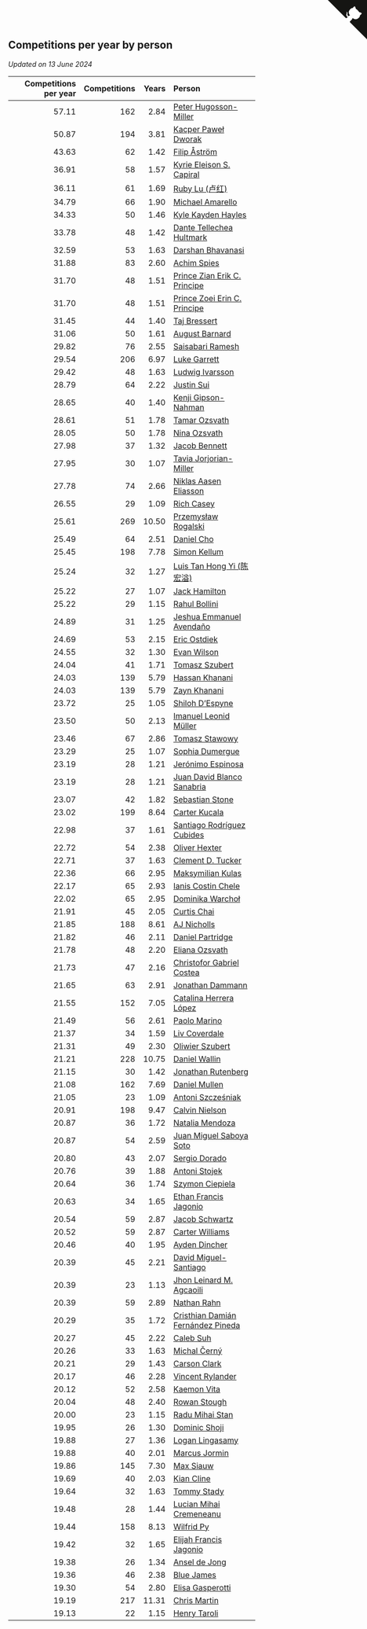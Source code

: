 ## Competitions per year by person

*Updated on 13 June 2024*

| Competitions per year | Competitions | Years | Person |
| ---: | ---: | ---: | :--- |
| 57.11 | 162 | 2.84 | [Peter Hugosson-Miller](https://www.worldcubeassociation.org/persons/2021HUGO01) |
| 50.87 | 194 | 3.81 | [Kacper Paweł Dworak](https://www.worldcubeassociation.org/persons/2020DWOR01) |
| 43.63 | 62 | 1.42 | [Filip Åström](https://www.worldcubeassociation.org/persons/2023ASTR01) |
| 36.91 | 58 | 1.57 | [Kyrie Eleison S. Capiral](https://www.worldcubeassociation.org/persons/2022CAPI02) |
| 36.11 | 61 | 1.69 | [Ruby Lu (卢红)](https://www.worldcubeassociation.org/persons/2022LURU01) |
| 34.79 | 66 | 1.90 | [Michael Amarello](https://www.worldcubeassociation.org/persons/2022AMAR09) |
| 34.33 | 50 | 1.46 | [Kyle Kayden Hayles](https://www.worldcubeassociation.org/persons/2022HAYL02) |
| 33.78 | 48 | 1.42 | [Dante Tellechea Hultmark](https://www.worldcubeassociation.org/persons/2023HULT01) |
| 32.59 | 53 | 1.63 | [Darshan Bhavanasi](https://www.worldcubeassociation.org/persons/2022BHAV01) |
| 31.88 | 83 | 2.60 | [Achim Spies](https://www.worldcubeassociation.org/persons/2021SPIE01) |
| 31.70 | 48 | 1.51 | [Prince Zian Erik C. Principe](https://www.worldcubeassociation.org/persons/2022PRIN08) |
| 31.70 | 48 | 1.51 | [Prince Zoei Erin C. Principe](https://www.worldcubeassociation.org/persons/2022PRIN09) |
| 31.45 | 44 | 1.40 | [Taj Bressert](https://www.worldcubeassociation.org/persons/2023BRES01) |
| 31.06 | 50 | 1.61 | [August Barnard](https://www.worldcubeassociation.org/persons/2022BARN21) |
| 29.82 | 76 | 2.55 | [Saisabari Ramesh](https://www.worldcubeassociation.org/persons/2021RAME01) |
| 29.54 | 206 | 6.97 | [Luke Garrett](https://www.worldcubeassociation.org/persons/2017GARR05) |
| 29.42 | 48 | 1.63 | [Ludwig Ivarsson](https://www.worldcubeassociation.org/persons/2022IVAR01) |
| 28.79 | 64 | 2.22 | [Justin Sui](https://www.worldcubeassociation.org/persons/2022SUIJ01) |
| 28.65 | 40 | 1.40 | [Kenji Gipson-Nahman](https://www.worldcubeassociation.org/persons/2023GIPS01) |
| 28.61 | 51 | 1.78 | [Tamar Ozsvath](https://www.worldcubeassociation.org/persons/2022OZSV04) |
| 28.05 | 50 | 1.78 | [Nina Ozsvath](https://www.worldcubeassociation.org/persons/2022OZSV03) |
| 27.98 | 37 | 1.32 | [Jacob Bennett](https://www.worldcubeassociation.org/persons/2023BENN04) |
| 27.95 | 30 | 1.07 | [Tavia Jorjorian-Miller](https://www.worldcubeassociation.org/persons/2023JORJ01) |
| 27.78 | 74 | 2.66 | [Niklas Aasen Eliasson](https://www.worldcubeassociation.org/persons/2021ELIA01) |
| 26.55 | 29 | 1.09 | [Rich Casey](https://www.worldcubeassociation.org/persons/2023CASE06) |
| 25.61 | 269 | 10.50 | [Przemysław Rogalski](https://www.worldcubeassociation.org/persons/2013ROGA02) |
| 25.49 | 64 | 2.51 | [Daniel Cho](https://www.worldcubeassociation.org/persons/2021CHOD01) |
| 25.45 | 198 | 7.78 | [Simon Kellum](https://www.worldcubeassociation.org/persons/2016KELL12) |
| 25.24 | 32 | 1.27 | [Luis Tan Hong Yi (陈宏溢)](https://www.worldcubeassociation.org/persons/2023YILU01) |
| 25.22 | 27 | 1.07 | [Jack Hamilton](https://www.worldcubeassociation.org/persons/2023HAMI08) |
| 25.22 | 29 | 1.15 | [Rahul Bollini](https://www.worldcubeassociation.org/persons/2023BOLL01) |
| 24.89 | 31 | 1.25 | [Jeshua Emmanuel Avendaño](https://www.worldcubeassociation.org/persons/2023AVEN01) |
| 24.69 | 53 | 2.15 | [Eric Ostdiek](https://www.worldcubeassociation.org/persons/2022OSTD01) |
| 24.55 | 32 | 1.30 | [Evan Wilson](https://www.worldcubeassociation.org/persons/2023WILS11) |
| 24.04 | 41 | 1.71 | [Tomasz Szubert](https://www.worldcubeassociation.org/persons/2022SZUB02) |
| 24.03 | 139 | 5.79 | [Hassan Khanani](https://www.worldcubeassociation.org/persons/2018KHAN26) |
| 24.03 | 139 | 5.79 | [Zayn Khanani](https://www.worldcubeassociation.org/persons/2018KHAN28) |
| 23.72 | 25 | 1.05 | [Shiloh D’Espyne](https://www.worldcubeassociation.org/persons/2023DESP01) |
| 23.50 | 50 | 2.13 | [Imanuel Leonid Müller](https://www.worldcubeassociation.org/persons/2022MULL02) |
| 23.46 | 67 | 2.86 | [Tomasz Stawowy](https://www.worldcubeassociation.org/persons/2021STAW01) |
| 23.29 | 25 | 1.07 | [Sophia Dumergue](https://www.worldcubeassociation.org/persons/2023DUME02) |
| 23.19 | 28 | 1.21 | [Jerónimo Espinosa](https://www.worldcubeassociation.org/persons/2023ESPI07) |
| 23.19 | 28 | 1.21 | [Juan David Blanco Sanabria](https://www.worldcubeassociation.org/persons/2023SANA04) |
| 23.07 | 42 | 1.82 | [Sebastian Stone](https://www.worldcubeassociation.org/persons/2022STON09) |
| 23.02 | 199 | 8.64 | [Carter Kucala](https://www.worldcubeassociation.org/persons/2015KUCA01) |
| 22.98 | 37 | 1.61 | [Santiago Rodríguez Cubides](https://www.worldcubeassociation.org/persons/2022CUBI01) |
| 22.72 | 54 | 2.38 | [Oliver Hexter](https://www.worldcubeassociation.org/persons/2022HEXT01) |
| 22.71 | 37 | 1.63 | [Clement D. Tucker](https://www.worldcubeassociation.org/persons/2022TUCK09) |
| 22.36 | 66 | 2.95 | [Maksymilian Kulas](https://www.worldcubeassociation.org/persons/2021KULA02) |
| 22.17 | 65 | 2.93 | [Ianis Costin Chele](https://www.worldcubeassociation.org/persons/2021CHEL01) |
| 22.02 | 65 | 2.95 | [Dominika Warchoł](https://www.worldcubeassociation.org/persons/2021WARC01) |
| 21.91 | 45 | 2.05 | [Curtis Chai](https://www.worldcubeassociation.org/persons/2022CHAI02) |
| 21.85 | 188 | 8.61 | [AJ Nicholls](https://www.worldcubeassociation.org/persons/2015NICH04) |
| 21.82 | 46 | 2.11 | [Daniel Partridge](https://www.worldcubeassociation.org/persons/2022PART02) |
| 21.78 | 48 | 2.20 | [Eliana Ozsvath](https://www.worldcubeassociation.org/persons/2022OZSV01) |
| 21.73 | 47 | 2.16 | [Christofor Gabriel Costea](https://www.worldcubeassociation.org/persons/2022COST03) |
| 21.65 | 63 | 2.91 | [Jonathan Dammann](https://www.worldcubeassociation.org/persons/2021DAMM01) |
| 21.55 | 152 | 7.05 | [Catalina Herrera López](https://www.worldcubeassociation.org/persons/2017LOPE31) |
| 21.49 | 56 | 2.61 | [Paolo Marino](https://www.worldcubeassociation.org/persons/2021MARI04) |
| 21.37 | 34 | 1.59 | [Liv Coverdale](https://www.worldcubeassociation.org/persons/2022COVE02) |
| 21.31 | 49 | 2.30 | [Oliwier Szubert](https://www.worldcubeassociation.org/persons/2022SZUB01) |
| 21.21 | 228 | 10.75 | [Daniel Wallin](https://www.worldcubeassociation.org/persons/2013WALL03) |
| 21.15 | 30 | 1.42 | [Jonathan Rutenberg](https://www.worldcubeassociation.org/persons/2023RUTE01) |
| 21.08 | 162 | 7.69 | [Daniel Mullen](https://www.worldcubeassociation.org/persons/2016MULL04) |
| 21.05 | 23 | 1.09 | [Antoni Szcześniak](https://www.worldcubeassociation.org/persons/2023SZCZ04) |
| 20.91 | 198 | 9.47 | [Calvin Nielson](https://www.worldcubeassociation.org/persons/2014NIEL03) |
| 20.87 | 36 | 1.72 | [Natalia Mendoza](https://www.worldcubeassociation.org/persons/2022MEND24) |
| 20.87 | 54 | 2.59 | [Juan Miguel Saboya Soto](https://www.worldcubeassociation.org/persons/2021SOTO01) |
| 20.80 | 43 | 2.07 | [Sergio Dorado](https://www.worldcubeassociation.org/persons/2022CORR05) |
| 20.76 | 39 | 1.88 | [Antoni Stojek](https://www.worldcubeassociation.org/persons/2022STOJ03) |
| 20.64 | 36 | 1.74 | [Szymon Ciepiela](https://www.worldcubeassociation.org/persons/2022CIEP01) |
| 20.63 | 34 | 1.65 | [Ethan Francis Jagonio](https://www.worldcubeassociation.org/persons/2022JAGO03) |
| 20.54 | 59 | 2.87 | [Jacob Schwartz](https://www.worldcubeassociation.org/persons/2021SCHW01) |
| 20.52 | 59 | 2.87 | [Carter Williams](https://www.worldcubeassociation.org/persons/2021WILL06) |
| 20.46 | 40 | 1.95 | [Ayden Dincher](https://www.worldcubeassociation.org/persons/2022DINC01) |
| 20.39 | 45 | 2.21 | [David Miguel-Santiago](https://www.worldcubeassociation.org/persons/2022MIGU02) |
| 20.39 | 23 | 1.13 | [Jhon Leinard M. Agcaoili](https://www.worldcubeassociation.org/persons/2023AGCA01) |
| 20.39 | 59 | 2.89 | [Nathan Rahn](https://www.worldcubeassociation.org/persons/2021RAHN01) |
| 20.29 | 35 | 1.72 | [Cristhian Damián Fernández Pineda](https://www.worldcubeassociation.org/persons/2022PINE05) |
| 20.27 | 45 | 2.22 | [Caleb Suh](https://www.worldcubeassociation.org/persons/2022SUHC01) |
| 20.26 | 33 | 1.63 | [Michal Černý](https://www.worldcubeassociation.org/persons/2022CERN03) |
| 20.21 | 29 | 1.43 | [Carson Clark](https://www.worldcubeassociation.org/persons/2023CLAR02) |
| 20.17 | 46 | 2.28 | [Vincent Rylander](https://www.worldcubeassociation.org/persons/2022RYLA01) |
| 20.12 | 52 | 2.58 | [Kaemon Vita](https://www.worldcubeassociation.org/persons/2021VITA01) |
| 20.04 | 48 | 2.40 | [Rowan Stough](https://www.worldcubeassociation.org/persons/2022STOU01) |
| 20.00 | 23 | 1.15 | [Radu Mihai Stan](https://www.worldcubeassociation.org/persons/2023STAN09) |
| 19.95 | 26 | 1.30 | [Dominic Shoji](https://www.worldcubeassociation.org/persons/2023SHOJ01) |
| 19.88 | 27 | 1.36 | [Logan Lingasamy](https://www.worldcubeassociation.org/persons/2023LING02) |
| 19.88 | 40 | 2.01 | [Marcus Jormin](https://www.worldcubeassociation.org/persons/2022JORM01) |
| 19.86 | 145 | 7.30 | [Max Siauw](https://www.worldcubeassociation.org/persons/2017SIAU02) |
| 19.69 | 40 | 2.03 | [Kian Cline](https://www.worldcubeassociation.org/persons/2022CLIN01) |
| 19.64 | 32 | 1.63 | [Tommy Stady](https://www.worldcubeassociation.org/persons/2022STAD01) |
| 19.48 | 28 | 1.44 | [Lucian Mihai Cremeneanu](https://www.worldcubeassociation.org/persons/2023CREM01) |
| 19.44 | 158 | 8.13 | [Wilfrid Py](https://www.worldcubeassociation.org/persons/2016PYWI01) |
| 19.42 | 32 | 1.65 | [Elijah Francis Jagonio](https://www.worldcubeassociation.org/persons/2022JAGO02) |
| 19.38 | 26 | 1.34 | [Ansel de Jong](https://www.worldcubeassociation.org/persons/2023JONG01) |
| 19.36 | 46 | 2.38 | [Blue James](https://www.worldcubeassociation.org/persons/2022JAME01) |
| 19.30 | 54 | 2.80 | [Elisa Gasperotti](https://www.worldcubeassociation.org/persons/2021GASP01) |
| 19.19 | 217 | 11.31 | [Chris Martin](https://www.worldcubeassociation.org/persons/2013MART03) |
| 19.13 | 22 | 1.15 | [Henry Taroli](https://www.worldcubeassociation.org/persons/2023TARO01) |


<a href="https://github.com/jonatanklosko/wca_statistics" class="github-corner" aria-label="View source on Github"><svg width="80" height="80" viewBox="0 0 250 250" style="fill:#151513; color:#fff; position: absolute; top: 0; border: 0; right: 0;" aria-hidden="true"><path d="M0,0 L115,115 L130,115 L142,142 L250,250 L250,0 Z"></path><path d="M128.3,109.0 C113.8,99.7 119.0,89.6 119.0,89.6 C122.0,82.7 120.5,78.6 120.5,78.6 C119.2,72.0 123.4,76.3 123.4,76.3 C127.3,80.9 125.5,87.3 125.5,87.3 C122.9,97.6 130.6,101.9 134.4,103.2" fill="currentColor" style="transform-origin: 130px 106px;" class="octo-arm"></path><path d="M115.0,115.0 C114.9,115.1 118.7,116.5 119.8,115.4 L133.7,101.6 C136.9,99.2 139.9,98.4 142.2,98.6 C133.8,88.0 127.5,74.4 143.8,58.0 C148.5,53.4 154.0,51.2 159.7,51.0 C160.3,49.4 163.2,43.6 171.4,40.1 C171.4,40.1 176.1,42.5 178.8,56.2 C183.1,58.6 187.2,61.8 190.9,65.4 C194.5,69.0 197.7,73.2 200.1,77.6 C213.8,80.2 216.3,84.9 216.3,84.9 C212.7,93.1 206.9,96.0 205.4,96.6 C205.1,102.4 203.0,107.8 198.3,112.5 C181.9,128.9 168.3,122.5 157.7,114.1 C157.9,116.9 156.7,120.9 152.7,124.9 L141.0,136.5 C139.8,137.7 141.6,141.9 141.8,141.8 Z" fill="currentColor" class="octo-body"></path></svg></a><style>.github-corner:hover .octo-arm{animation:octocat-wave 560ms ease-in-out}@keyframes octocat-wave{0%,100%{transform:rotate(0)}20%,60%{transform:rotate(-25deg)}40%,80%{transform:rotate(10deg)}}@media (max-width:500px){.github-corner:hover .octo-arm{animation:none}.github-corner .octo-arm{animation:octocat-wave 560ms ease-in-out}}</style>
